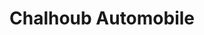 ---
title: "Chalhoub Automobile"
url: /kressbronn-am-bodensee/chalhoub-automobile/
shop: Autohaus
---